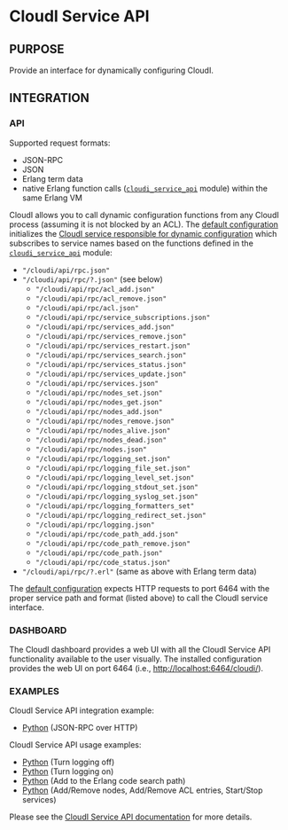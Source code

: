 # CloudI Service API

## PURPOSE

Provide an interface for dynamically configuring CloudI.

## INTEGRATION

### API

Supported request formats:

* JSON-RPC
* JSON
* Erlang term data
* native Erlang function calls ([`cloudi_service_api`](https://github.com/CloudI/CloudI/blob/master/src/lib/cloudi_core/src/cloudi_service_api.erl) module) within the same Erlang VM

CloudI allows you to call dynamic configuration functions from any CloudI
process (assuming it is not blocked by an ACL).  The [default configuration](https://github.com/CloudI/CloudI/blob/master/src/cloudi_minimal.conf.in)
initializes the [CloudI service responsible for dynamic configuration](https://github.com/CloudI/CloudI/blob/master/src/lib/cloudi_service_api_requests/src/cloudi_service_api_requests.erl)
which subscribes to service names based on the functions defined in the [`cloudi_service_api`](https://github.com/CloudI/CloudI/blob/master/src/lib/cloudi_core/src/cloudi_service_api.erl) module:

* `"/cloudi/api/rpc.json"`
* `"/cloudi/api/rpc/?.json"` (see below)
  * `"/cloudi/api/rpc/acl_add.json"`
  * `"/cloudi/api/rpc/acl_remove.json"`
  * `"/cloudi/api/rpc/acl.json"`
  * `"/cloudi/api/rpc/service_subscriptions.json"`
  * `"/cloudi/api/rpc/services_add.json"`
  * `"/cloudi/api/rpc/services_remove.json"`
  * `"/cloudi/api/rpc/services_restart.json"`
  * `"/cloudi/api/rpc/services_search.json"`
  * `"/cloudi/api/rpc/services_status.json"`
  * `"/cloudi/api/rpc/services_update.json"`
  * `"/cloudi/api/rpc/services.json"`
  * `"/cloudi/api/rpc/nodes_set.json"`
  * `"/cloudi/api/rpc/nodes_get.json"`
  * `"/cloudi/api/rpc/nodes_add.json"`
  * `"/cloudi/api/rpc/nodes_remove.json"`
  * `"/cloudi/api/rpc/nodes_alive.json"`
  * `"/cloudi/api/rpc/nodes_dead.json"`
  * `"/cloudi/api/rpc/nodes.json"`
  * `"/cloudi/api/rpc/logging_set.json"`
  * `"/cloudi/api/rpc/logging_file_set.json"`
  * `"/cloudi/api/rpc/logging_level_set.json"`
  * `"/cloudi/api/rpc/logging_stdout_set.json"`
  * `"/cloudi/api/rpc/logging_syslog_set.json"`
  * `"/cloudi/api/rpc/logging_formatters_set"`
  * `"/cloudi/api/rpc/logging_redirect_set.json"`
  * `"/cloudi/api/rpc/logging.json"`
  * `"/cloudi/api/rpc/code_path_add.json"`
  * `"/cloudi/api/rpc/code_path_remove.json"`
  * `"/cloudi/api/rpc/code_path.json"`
  * `"/cloudi/api/rpc/code_status.json"`
* `"/cloudi/api/rpc/?.erl"` (same as above with Erlang term data)

The [default configuration](https://github.com/CloudI/CloudI/blob/master/src/cloudi_minimal.conf.in)
expects HTTP requests to port 6464 with the proper service path and format
(listed above) to call the CloudI service interface.

### DASHBOARD

The CloudI dashboard provides a web UI with all the CloudI Service API
functionality available to the user visually.  The installed configuration
provides the web UI on port 6464 (i.e., [http://localhost:6464/cloudi/](http://localhost:6464/cloudi/)).

### EXAMPLES

CloudI Service API integration example:

* [Python](https://github.com/CloudI/CloudI/blob/master/src/service_api/python/cloudi_service_api.py) (JSON-RPC over HTTP)

CloudI Service API usage examples:

* [Python](https://github.com/CloudI/CloudI/blob/master/src/tests/service_api/logging_off.py) (Turn logging off)
* [Python](https://github.com/CloudI/CloudI/blob/master/src/tests/service_api/logging_on.py) (Turn logging on)
* [Python](https://github.com/CloudI/CloudI/blob/master/src/tests/service_api/path.py) (Add to the Erlang code search path)
* [Python](https://github.com/CloudI/CloudI/blob/master/src/tests/service_api/run.py) (Add/Remove nodes, Add/Remove ACL entries, Start/Stop services)

Please see the [CloudI Service API documentation](https://cloudi.org/api.html#CloudI)
for more details.
